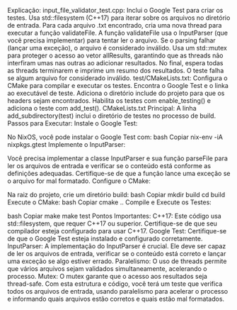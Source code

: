 Explicação:
input_file_validator_test.cpp:
Inclui o Google Test para criar os testes.
Usa std::filesystem (C++17) para iterar sobre os arquivos no diretório de entrada.
Para cada arquivo .txt encontrado, cria uma nova thread para executar a função validateFile.
A função validateFile usa o InputParser (que você precisa implementar) para tentar ler o arquivo.
Se o parsing falhar (lançar uma exceção), o arquivo é considerado inválido.
Usa um std::mutex para proteger o acesso ao vetor allResults, garantindo que as threads não interfiram umas nas outras ao adicionar resultados.
No final, espera todas as threads terminarem e imprime um resumo dos resultados.
O teste falha se algum arquivo for considerado inválido.
test/CMakeLists.txt:
Configura o CMake para compilar e executar os testes.
Encontra o Google Test e o linka ao executável de teste.
Adiciona o diretório include do projeto para que os headers sejam encontrados.
Habilita os testes com enable_testing() e adiciona o teste com add_test().
CMakeLists.txt Principal:
A linha add_subdirectory(test) inclui o diretório de testes no processo de build.
Passos para Executar:
Instale o Google Test:

No NixOS, você pode instalar o Google Test com:
bash
Copiar
nix-env -iA nixpkgs.gtest
Implemente o InputParser:

Você precisa implementar a classe InputParser e sua função parseFile para ler os arquivos de entrada e verificar se o conteúdo está conforme as definições adequadas.
Certifique-se de que a função lance uma exceção se o arquivo for mal formatado.
Configure o CMake:

Na raiz do projeto, crie um diretório build:
bash
Copiar
mkdir build
cd build
Execute o CMake:
bash
Copiar
cmake ..
Compile e Execute os Testes:

bash
Copiar
make
make test
Pontos Importantes:
C++17: Este código usa std::filesystem, que requer C++17 ou superior. Certifique-se de que seu compilador esteja configurado para usar C++17.
Google Test: Certifique-se de que o Google Test esteja instalado e configurado corretamente.
InputParser: A implementação do InputParser é crucial. Ele deve ser capaz de ler os arquivos de entrada, verificar se o conteúdo está correto e lançar uma exceção se algo estiver errado.
Paralelismo: O uso de threads permite que vários arquivos sejam validados simultaneamente, acelerando o processo.
Mutex: O mutex garante que o acesso aos resultados seja thread-safe.
Com esta estrutura e código, você terá um teste que verifica todos os arquivos de entrada, usando paralelismo para acelerar o processo e informando quais arquivos estão corretos e quais estão mal formatados.